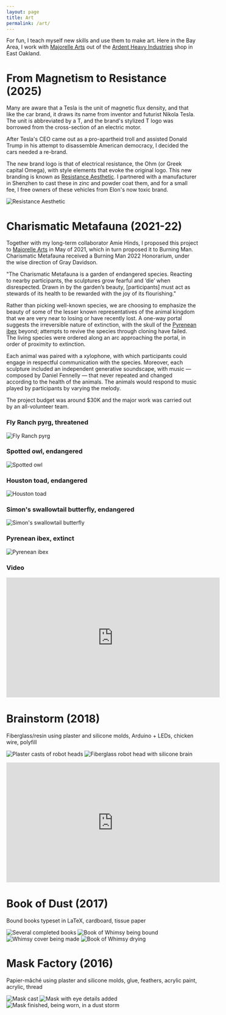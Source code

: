 ```yaml
---
layout: page
title: Art
permalink: /art/
---
```


For fun, I teach myself new skills and use them to make art. Here in the Bay Area, I work with [Majorelle Arts](https://majorellearts.com/) out of the [Ardent Heavy Industries](http://www.ardentheavyindustries.com) shop in East Oakland.

# From Magnetism to Resistance (2025)

Many are aware that a Tesla is the unit of magnetic flux density, and that like the car brand, it draws its name from inventor and futurist Nikola Tesla. The unit is abbreviated by a T, and the brand's stylized T logo was borrowed from the cross-section of an electric motor.

After Tesla's CEO came out as a pro-apartheid troll and assisted Donald Trump in his attempt to disassemble American democracy, I decided the cars needed a re-brand.

The new brand logo is that of electrical resistance, the Ohm (or Greek capital Omega), with style elements that evoke the original logo. This new branding is known as [Resistance Aesthetic](https://resistanceaesthetic.etsy.com). I partnered with a manufacturer in Shenzhen to cast these in zinc and powder coat them, and for a small fee, I free owners of these vehicles from Elon's now toxic brand.

![Resistance Aesthetic](/assets/art/red_badge_bright.png)

# Charismatic Metafauna (2021-22)

Together with my long-term collaborator Amie Hinds, I proposed this project to [Majorelle Arts](https://www.majorellearts.com) in May of 2021, which in turn proposed it to Burning Man. Charismatic Metafauna received a Burning Man 2022 Honorarium, under the wise direction of Gray Davidson.

"The Charismatic Metafauna is a garden of endangered species. Reacting to nearby participants, the sculptures grow fearful and ‘die’ when disrespected. Drawn in by the garden’s beauty, [participants] must act as stewards of its health to be rewarded with the joy of its flourishing."

Rather than picking well-known species, we are choosing to emphasize the beauty of some of the lesser known representatives of the animal kingdom that we are very near to losing or have recently lost. A one-way portal suggests the irreversible nature of extinction, with the skull of the [Pyrenean ibex](https://en.wikipedia.org/wiki/Pyrenean_ibex) beyond; attempts to revive the species through cloning have failed. The living species were ordered along an arc approaching the portal, in order of proximity to extinction.

Each animal was paired with a xylophone, with which participants could engage in respectful communication with the species. Moreover, each sculpture included an independent generative soundscape, with music &mdash; composed by Daniel Fennelly &mdash; that never repeated and changed according to the health of the animals. The animals would respond to music played by participants by varying the melody.

The project budget was around $30K and the major work was carried out by an all-volunteer team.

### Fly Ranch pyrg, threatened
![Fly Ranch pyrg](/assets/art/pyrg.jpg)

### Spotted owl, endangered
![Spotted owl](/assets/art/owl.jpg)

### Houston toad, endangered
![Houston toad](/assets/art/toad.jpg)

### Simon's swallowtail butterfly, endangered
![Simon's swallowtail butterfly](/assets/art/butterfly.jpg)

### Pyrenean ibex, extinct
![Pyrenean ibex](/assets/art/ibex.jpg)

### Video
<iframe width="560" height="315" src="https://youtube.com/embed/eQVhj1QKVJQ" title="YouTube video player" frameborder="0" allow="accelerometer; autoplay; clipboard-write; encrypted-media; gyroscope; picture-in-picture" allowfullscreen></iframe>

# Brainstorm (2018)

Fiberglass/resin using plaster and silicone molds, Arduino + LEDs, chicken wire, polyfill

![Plaster casts of robot heads](/assets/art/plaster_robot_heads.jpg)
![Fiberglass robot head with silicone brain](/assets/art/robot_brains.jpg)

<iframe width="560" height="315" src="https://www.youtube.com/embed/lgXNUdyDFpk" title="YouTube video player" frameborder="0" allow="accelerometer; autoplay; clipboard-write; encrypted-media; gyroscope; picture-in-picture" allowfullscreen></iframe>

# Book of Dust (2017)

Bound books typeset in LaTeX, cardboard, tissue paper

![Several completed books](/assets/art/books.jpg)
![Book of Whimsy being bound](/assets/art/whimsy_binding.jpg)
![Whimsy cover being made](/assets/art/whimsy_book_cover.jpg)
![Book of Whimsy drying](/assets/art/whimsy_book.jpg)

# Mask Factory (2016)

Papier-mâché using plaster and silicone molds, glue, feathers, acrylic paint, acrylic, thread

![Mask cast](/assets/art/mask_sundial.jpg)
![Mask with eye details added](/assets/art/mask_eyes.jpg)
![Mask finished, being worn, in a dust storm](/assets/art/mask_man.jpg)


